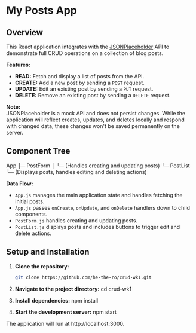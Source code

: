 # My Posts App

## Overview

This React application integrates with the [JSONPlaceholder](https://jsonplaceholder.typicode.com/) API to demonstrate full CRUD operations on a collection of blog posts.

**Features:**
- **READ:** Fetch and display a list of posts from the API.
- **CREATE:** Add a new post by sending a `POST` request.
- **UPDATE:** Edit an existing post by sending a `PUT` request.
- **DELETE:** Remove an existing post by sending a `DELETE` request.

**Note:**  
JSONPlaceholder is a mock API and does not persist changes. While the application will reflect creates, updates, and deletes locally and respond with changed data, these changes won't be saved permanently on the server.

## Component Tree

App ├─ PostForm │ └─ (Handles creating and updating posts) └─ PostList └─ (Displays posts, handles editing and deleting actions)


**Data Flow:**
- `App.js` manages the main application state and handles fetching the initial posts.
- `App.js` passes `onCreate`, `onUpdate`, and `onDelete` handlers down to child components.
- `PostForm.js` handles creating and updating posts.
- `PostList.js` displays posts and includes buttons to trigger edit and delete actions.

## Setup and Installation

1. **Clone the repository:**
   ```bash
   git clone https://github.com/he-the-ro/crud-wk1.git

2. **Navigate to the project directory:**
   cd crud-wk1

3. **Install dependencies:**
   npm install

4. **Start the development server:**
   npm start

The application will run at http://localhost:3000.
